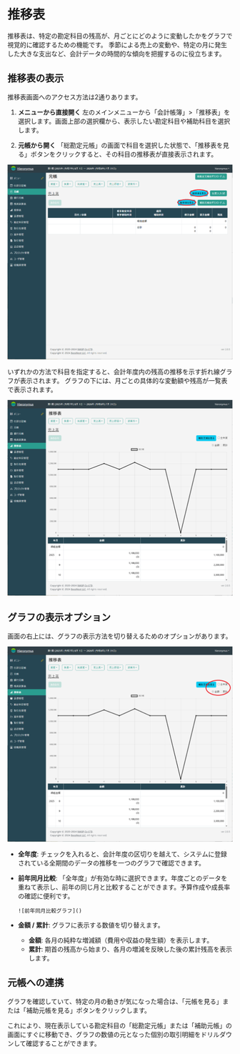 # 推移表

推移表は、特定の勘定科目の残高が、月ごとにどのように変動したかをグラフで視覚的に確認するための機能です。
季節による売上の変動や、特定の月に発生した大きな支出など、会計データの時間的な傾向を把握するのに役立ちます。

## 推移表の表示

推移表画面へのアクセス方法は2通りあります。

1.  **メニューから直接開く**
    左のメインメニューから「会計帳簿」>「推移表」を選択します。画面上部の選択欄から、表示したい勘定科目や補助科目を選択します。

2.  **元帳から開く**
    「総勘定元帳」の画面で科目を選択した状態で、「推移表を見る」ボタンをクリックすると、その科目の推移表が直接表示されます。

![総勘定元帳の推移表ボタン](./images/総勘定元帳の推移表ボタン.png)

いずれかの方法で科目を指定すると、会計年度内の残高の推移を示す折れ線グラフが表示されます。
グラフの下には、月ごとの具体的な変動額や残高が一覧表で表示されます。

![推移表のグラフと一覧](./images/推移表のグラフと一覧.png)

## グラフの表示オプション

画面の右上には、グラフの表示方法を切り替えるためのオプションがあります。

![推移表の表示オプション](./images/推移表の表示オプション.png)

*   **全年度**: チェックを入れると、会計年度の区切りを越えて、システムに登録されている全期間のデータの推移を一つのグラフで確認できます。
*   **前年同月比較**: 「全年度」が有効な時に選択できます。年度ごとのデータを重ねて表示し、前年の同じ月と比較することができます。予算作成や成長率の確認に便利です。

    `![前年同月比較グラフ]()`

*   **金額 / 累計**: グラフに表示する数値を切り替えます。
    *   **金額**: 各月の純粋な増減額（費用や収益の発生額）を表示します。
    *   **累計**: 期首の残高から始まり、各月の増減を反映した後の累計残高を表示します。

## 元帳への連携

グラフを確認していて、特定の月の動きが気になった場合は、「元帳を見る」または「補助元帳を見る」ボタンをクリックします。

これにより、現在表示している勘定科目の「総勘定元帳」または「補助元帳」の画面にすぐに移動でき、グラフの数値の元となった個別の取引明細をドリルダウンして確認することができます。
